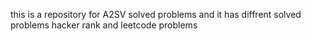 this is a repository for A2SV solved problems and it has diffrent solved problems hacker rank and leetcode problems
